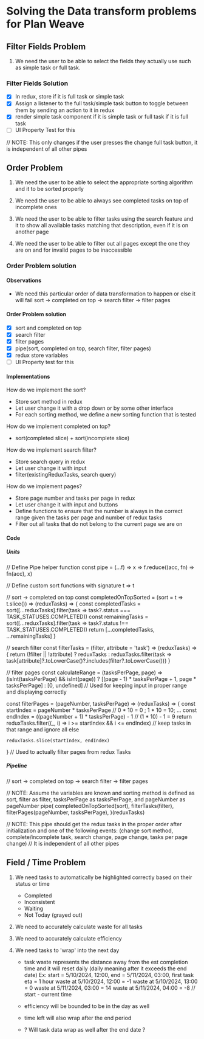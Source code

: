 # Solving the Data transform problems for Plan Weave

## Filter Fields Problem

1. We need the user to be able to select the fields they actually use such as simple task or full task.

### Filter Fields Solution

- [X] In redux, store if it is full task or simple task
- [X] Assign a listener to the full task/simple task button to toggle between them by sending an action to it in redux
- [X] render simple task component if it is simple task or full task if it is full task
- [ ] UI Property Test for this

// NOTE: This only changes if the user presses the change full task button, it is independent of all other pipes

## Order Problem

1. We need the user to be able to select the appropriate sorting algorithm and it to be sorted properly

2. We need the user to be able to always see completed tasks on top of incomplete ones

3. We need the user to be able to filter tasks using the search feature and it to show all available tasks matching that description, even if it is on another page

4. We need the user to be able to filter out all pages except the one they are on and for invalid pages to be inaccessible

### Order Problem solution

#### Observations
- We need this particular order of data transformation to happen or else it will fail
	sort -> completed on top -> search filter -> filter pages

#### Order Problem solution

- [X] sort and completed on top
- [X] search filter
- [X] filter pages
- [X] pipe(sort, completed on top, search filter, filter pages)
- [X] redux store variables
- [ ] UI Property test for this

#### Implementations
How do we implement the sort?

- Store sort method in redux
- Let user change it with a drop down or by some other interface
- For each sorting method, we define a new sorting function that is tested

How do we implement completed on top?

- sort(completed slice) + sort(incomplete slice)

How do we implement search filter?

- Store search query in redux
- Let user change it with input
- filter(existingReduxTasks, search query)

How do we implement pages?

- Store page number and tasks per page in redux
- Let user change it with input and buttons
- Define functions to ensure that the number is always in the correct range given the tasks per page and number of redux tasks
- Filter out all tasks that do not belong to the current page we are on

#### Code

##### Units
// Define Pipe helper function
const pipe = (...f) => x => f.reduce((acc, fn) => fn(acc), x)

// Define custom sort functions with signature t => t

// sort -> completed on top
const completedOnTopSorted = (sort = t => t.slice()) => (reduxTasks) => {
	const completedTasks = sort([...reduxTasks].filter(task => task?.status === TASK_STATUSES.COMPLETED))
	const remainingTasks = sort([...reduxTasks].filter(task => task?.status !== TASK_STATUSES.COMPLETED))
	return [...completedTasks, ...remainingTasks]
}

// search filter
const filterTasks = (filter, attribute = 'task') => (reduxTasks) => {
	return (!filter || !attribute)
		? reduxTasks
		: reduxTasks.filter(task => task[attribute]?.toLowerCase()?.includes(filter?.toLowerCase()))
}

// filter pages
const calculateRange = (tasksPerPage, page) => (isInt(tasksPerPage) && isInt(page))
	? [(page - 1) * tasksPerPage + 1, page * tasksPerPage]
	: [0, undefined] // Used for keeping input in proper range and displaying correctly

const filterPages = (pageNumber, tasksPerPage) => (reduxTasks) => {
	const startIndex = pageNumber * tasksPerPage // 0 * 10 = 0 ; 1 * 10 = 10; ...
	const endIndex = ((pageNumber + 1) * tasksPerPage) - 1 // (1 * 10) - 1 = 9
	return reduxTasks.filter((_, i) => i >= startIndex && i <=  endIndex) // keep tasks in that range and ignore all else

	reduxTasks.slice(startIndex, endIndex)
} // Used to actually filter pages from redux Tasks

##### Pipeline
// sort -> completed on top -> search filter -> filter pages

// NOTE: Assume the variables are known and sorting method is defined as sort, filter as filter, tasksPerPage as tasksPerPage, and pageNumber as pageNumber
pipe(
	completedOnTopSorted(sort),
	filterTasks(filter),
	filterPages(pageNumber, tasksPerPage),
)(reduxTasks)

// NOTE: This pipe should get the redux tasks in the proper order after initialization and one of the following events: (change sort method, complete/incomplete task, search change, page change, tasks per page change)
// It is independent of all other pipes

## Field / Time Problem

1. We need tasks to automatically be highlighted correctly based on their status or time
	- Completed
	- Inconsistent
	- Waiting
	- Not Today (grayed out)

2. We need to accurately calculate waste for all tasks

3. We need to accurately calculate efficiency

4. We need tasks to 'wrap' into the next day
	- task waste represents the distance away from the est completion time and it will reset daily (daily meaning after it exceeds the end date)
		Ex: 
			start = 5/10/2024, 12:00, end = 5/11/2024, 03:00, first task eta = 1 hour
			waste at 5/10/2024, 12:00 = -1
			waste at 5/10/2024, 13:00 = 0
			waste at 5/11/2024, 03:00 = 14
			waste at 5/11/2024, 04:00 = -8 // start - current time
			
	- efficiency will be bounded to be in the day as well
	- time left will also wrap after the end period
	- ? Will task data wrap as well after the end date ?



























